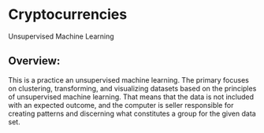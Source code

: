 # Cryptocurrencies
Unsupervised Machine Learning

## Overview:

This is a practice an unsupervised machine learning. The primary focuses on clustering, transforming, and visualizing datasets based on the principles of unsupervised machine learning. That means that the data is not included with an expected outcome, and the computer is seller responsible for creating patterns and discerning what constitutes a group for the given data set.